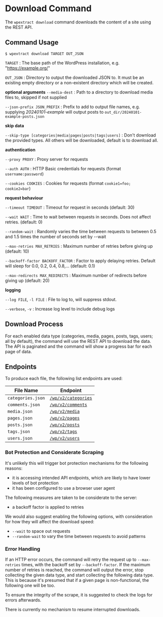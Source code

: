 # Download Command

The `wpextract download` command downloads the content of a site using the REST API.

## Command Usage

```shell-session
$ wpextract download TARGET OUT_JSON
```

`TARGET`
:  The base path of the WordPress installation, e.g.
  "https://example.org/"

`OUT_JSON`
: Directory to output the downloaded JSON to. It must be an
  existing empty directory or a non-existent directory which will be created.

**optional arguments**
`--media-dest`
: Path to a directory to download media files to, skipped if not supplied

`--json-prefix JSON_PREFIX`
:  Prefix to add to output file names, e.g. supplying _20240101-example_ will output posts to `out_dir/20240101-example-posts.json`

**skip data**

`--skip-type [categories|media|pages|posts|tags|users]`
:  Don't download the provided types. All others will be downloaded, default is to download all.

**authentication**

`--proxy PROXY`
: Proxy server for requests

`--auth AUTH`
: HTTP Basic credentials for requests (format `username:password`)

`--cookies COOKIES`
:  Cookies for requests (format `cookie1=foo; cookie2=bar`)

**request behaviour**

`--timeout TIMEOUT`
: Timeout for request in seconds (default: 30)

`--wait WAIT`
:  Time to wait between requests in seconds. Does not affect retries. (default: 0)

`--random-wait`
: Randomly varies the time between requests to between 0.5 and 1.5 times the number of seconds set by --wait

`--max-retries MAX_RETRIES`
: Maximum number of retries before giving up (default: 10)

`--backoff-factor BACKOFF_FACTOR`
: Factor to apply delaying retries. Default will sleep for 0.0, 0.2, 0.4, 0.8,… (default: 0.1)

`--max-redirects MAX_REDIRECTS`
: Maximum number of redirects before giving up (default: 20)

**logging**

`--log FILE`, `-l FILE`
: File to log to, will suppress stdout.

`--verbose`, `-v`
: Increase log level to include debug logs

## Download Process

For each enabled data type (categories, media, pages, posts, tags, users; all by default), the command will use the REST API to download the data. The API is paginated and the command will show a progress bar for each page of data.

## Endpoints

To produce each file, the following list endpoints are used:

| File Name         | Endpoint                               |
|-------------------|----------------------------------------|
| `categories.json` | [`/wp/v2/categories`][categories_path] |
| `comments.json`   | [`/wp/v2/comments`][comments_path]     |
| `media.json`      | [`/wp/v2/media`][media_path]           |
| `pages.json`      | [`/wp/v2/pages`][pages_path]           |
| `posts.json`      | [`/wp/v2/posts`][posts_path]           |
| `tags.json`       | [`/wp/v2/tags`][tags_path]             |
| `users.json`      | [`/wp/v2/users`][users_path]           |

[categories_path]: https://developer.wordpress.org/rest-api/reference/categories/#list-categories
[comments_path]: https://developer.wordpress.org/rest-api/reference/comments/#list-comments
[media_path]: https://developer.wordpress.org/rest-api/reference/media/#list-media
[pages_path]: https://developer.wordpress.org/rest-api/reference/pages/#list-pages
[posts_path]: https://developer.wordpress.org/rest-api/reference/posts/#list-posts
[tags_path]: https://developer.wordpress.org/rest-api/reference/tags/#list-tags
[users_path]: https://developer.wordpress.org/rest-api/reference/users/#list-users

### Bot Protection and Considerate Scraping

It's unlikely this will trigger bot protection mechanisms for the following reasons:

- it is accessing intended API endpoints, which are likely to have lower levels of bot protection
- it has been configured to use a browser user agent

The following measures are taken to be considerate to the server:

- a backoff factor is applied to retries

We would also suggest enabling the following options, with consideration for how they will affect the download speed:

- `--wait` to space out requests
- `--random-wait` to vary the time between requests to avoid patterns

### Error Handling

If an HTTP error occurs, the command will retry the request up to `--max-retries` times, with the backoff set by `--backoff-factor`. If the maximum number of retries is reached, the command will output the error, stop collecting the given data type, and start collecting the following data type. This is because it's presumed that if a given page is non-functional, the following one will be too.

To ensure the integrity of the scrape, it is suggested to check the logs for errors afterwards.

There is currently no mechanism to resume interrupted downloads.